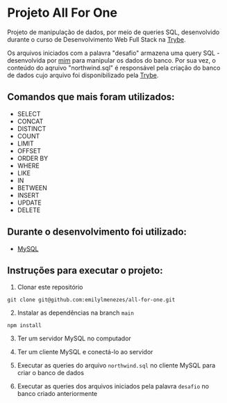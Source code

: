 # Projeto All For One 

Projeto de manipulação de dados, por meio de queries SQL, desenvolvido durante o curso de Desenvolvimento Web Full Stack na [Trybe](https://www.betrybe.com/).

Os arquivos iniciados com a palavra "desafio" armazena uma query SQL - desenvolvida por [mim](https://www.linkedin.com/in/emilydemenezes/) para manipular os dados do banco. Por sua vez, o conteúdo do aqruivo "northwind.sql" é responsável pela criação do banco de dados cujo arquivo foi disponibilizado pela [Trybe](https://www.betrybe.com/).

## Comandos que mais foram utilizados: 

- SELECT
- CONCAT
- DISTINCT
- COUNT
- LIMIT
- OFFSET
- ORDER BY
- WHERE
- LIKE
- IN
- BETWEEN
- INSERT
- UPDATE
- DELETE

## Durante o desenvolvimento foi utilizado:
- [MySQL](https://dev.mysql.com/doc/)

## Instruções para executar o projeto: 

1. Clonar este repositório
  ```
  git clone git@github.com:emilylmenezes/all-for-one.git
  ```
2. Instalar as dependências na branch `main`
  ```
  npm install
  ```
3. Ter um servidor MySQL no computador

4. Ter um cliente MySQL e conectá-lo ao servidor

5. Executar as queries do arquivo `northwind.sql` no cliente MySQL para criar o banco de dados

6. Executar as queries dos arquivos iniciados pela palavra `desafio` no banco criado anteriormente
